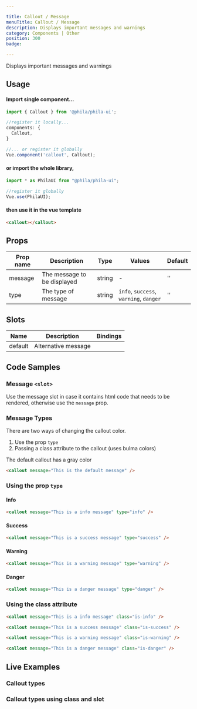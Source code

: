 ```yaml
---

title: Callout / Message
menuTitle: Callout / Message
description: Displays important messages and warnings
category: Components | Other
position: 300
badge:

---
```


Displays important messages and warnings

## Usage

#### Import single component...

```js
import { Callout } from '@phila/phila-ui';

//register it locally...
components: {
  Callout,
}

//... or register it globally
Vue.component('callout', Callout);
```

#### or import the whole library,

```js
import * as PhilaUI from "@phila/phila-ui";

//register it globally
Vue.use(PhilaUI);
```

#### then use it in the vue template

```html
<callout></callout>
```

## Props

| Prop name | Description                 | Type   | Values                                 | Default |
| --------- | --------------------------- | ------ | -------------------------------------- | ------- |
| message   | The message to be displayed | string | -                                      | ''      |
| type      | The type of message         | string | `info`, `success`, `warning`, `danger` | ''      |

## Slots

| Name    | Description         | Bindings |
| ------- | ------------------- | -------- |
| default | Alternative message |          |

## Code Samples

### Message `<slot>`

Use the message slot in case it contains html code that needs to be rendered, otherwise use the `message` prop.

### Message Types

There are two ways of changing the callout color.

1. Use the prop `type`
2. Passing a class attribute to the callout (uses bulma colors)

The default callout has a gray color

```html
<callout message="This is the default message" />
```

### Using the prop `type`

#### Info

```html
<callout message="This is a info message" type="info" />
```

#### Success

```html
<callout message="This is a success message" type="success" />
```

#### Warning

```html
<callout message="This is a warning message" type="warning" />
```

#### Danger

```html
<callout message="This is a danger message" type="danger" />
```

### Using the class attribute

```html
<callout message="This is a info message" class="is-info" />

<callout message="This is a success message" class="is-success" />

<callout message="This is a warning message" class="is-warning" />

<callout message="This is a danger message" class="is-danger" />
```

## Live Examples

### Callout types

<example name="Callout1" height="500"></example>

### Callout types using class and slot

<example name="Callout2" height="500"></example>
